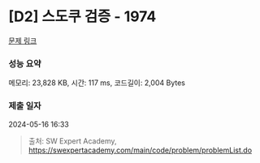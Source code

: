 # [D2] 스도쿠 검증 - 1974 

[문제 링크](https://swexpertacademy.com/main/code/problem/problemDetail.do?contestProbId=AV5Psz16AYEDFAUq) 

### 성능 요약

메모리: 23,828 KB, 시간: 117 ms, 코드길이: 2,004 Bytes

### 제출 일자

2024-05-16 16:33



> 출처: SW Expert Academy, https://swexpertacademy.com/main/code/problem/problemList.do